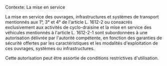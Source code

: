 Contexte: La mise en service

La mise en service des ouvrages, infrastructures et systèmes de transport mentionnés aux 1°, 3° et 4° de l'article L. 1612-2 ou consacrés exclusivement aux activités de cyclo-draisine et la mise en service des véhicules mentionnés à l'article L. 1612-2-1 sont subordonnées à une autorisation délivrée par l'autorité compétente, en fonction des garanties de sécurité offertes par les caractéristiques et les modalités d'exploitation de ces ouvrages, systèmes ou infrastructures.

Cette autorisation peut être assortie de conditions restrictives d'utilisation.